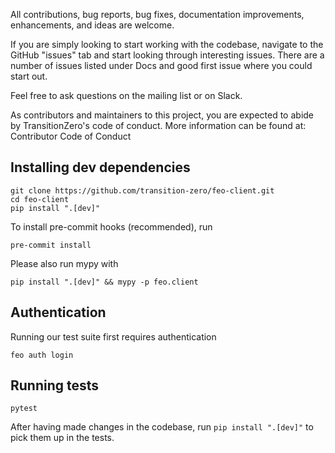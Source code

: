 All contributions, bug reports, bug fixes, documentation improvements, enhancements, and ideas are welcome.

If you are simply looking to start working with the codebase, navigate to the GitHub "issues" tab and start looking through interesting issues. There are a number of issues listed under Docs and good first issue where you could start out.

Feel free to ask questions on the mailing list or on Slack.

As contributors and maintainers to this project, you are expected to abide by TransitionZero's code of conduct. More information can be found at: Contributor Code of Conduct

## Installing dev dependencies

```console
git clone https://github.com/transition-zero/feo-client.git
cd feo-client
pip install ".[dev]"
```

To install pre-commit hooks (recommended), run

```console
pre-commit install
```

Please also run mypy with

```console
pip install ".[dev]" && mypy -p feo.client
```

## Authentication

Running our test suite first requires authentication

```console
feo auth login
```

## Running tests

```console
pytest
```

After having made changes in the codebase, run `pip install ".[dev]"` to pick them up in the tests.

